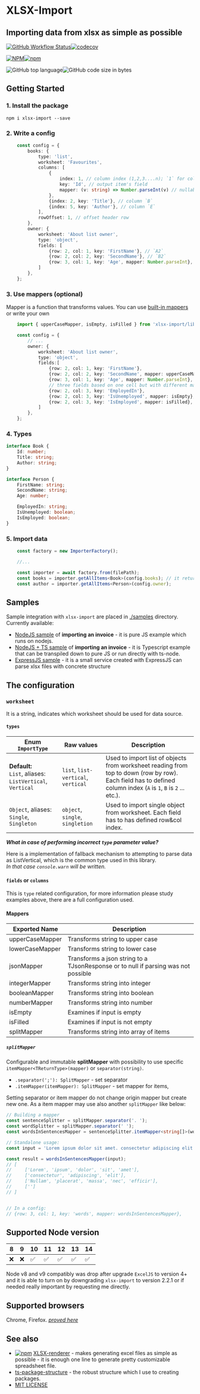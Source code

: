 # XLSX-Import
## Importing data from xlsx as simple as possible
 [![GitHub Workflow Status](https://img.shields.io/github/workflow/status/siemienik/xlsx-import/lint-build-test)](https://github.com/Siemienik/xlsx-import/actions)[![codecov](https://codecov.io/gh/Siemienik/xlsx-import/branch/master/graph/badge.svg)](https://codecov.io/gh/Siemienik/xlsx-import)

 [![NPM](https://img.shields.io/npm/l/xlsx-import)![npm](https://img.shields.io/npm/v/xlsx-import)](https://www.npmjs.com/package/xlsx-import)

 ![GitHub top language](https://img.shields.io/github/languages/top/siemienik/xlsx-import)![GitHub code size in bytes](https://img.shields.io/github/languages/code-size/siemienik/xlsx-import)

## Getting Started
### 1. Install the package

```shell script
npm i xlsx-import --save
```

### 2. Write a config

```ts
    const config = {
        books: {
            type: 'list',
            worksheet: 'Favourites',
            columns: [
                {
                    index: 1, // column index (1,2,3....n); `1` for column `A`
                    key: 'Id', // output item's field
                    mapper: (v: string) => Number.parseInt(v) // nullable, for transformating values
                },
                {index: 2, key: 'Title'}, // column `B`
                {index: 5, key: 'Author'}, // column `E`
            ],
            rowOffset: 1, // offset header row
        },
        owner: {
            worksheet: 'About list owner',
            type: 'object',
            fields: [
                {row: 2, col: 1, key: 'FirstName'}, // `A2`
                {row: 2, col: 2, key: 'SecondName'}, // `B2`
                {row: 3, col: 1, key: 'Age', mapper: Number.parseInt}, // `A3`
            ]
        },
    };
```

### 3. Use mappers (optional)

Mapper is a function that transforms values. You can use [built-in mappers](#Mappers) or write your own

```ts
    import { upperCaseMapper, isEmpty, isFilled } from 'xlsx-import/lib/mappers';

    const config = {
        // ...
        owner: {
            worksheet: 'About list owner',
            type: 'object',
            fields:[
                {row: 2, col: 1, key: 'FirstName'},
                {row: 2, col: 2, key: 'SecondName', mapper: upperCaseMapper},
                {row: 3, col: 1, key: 'Age', mapper: Number.parseInt},
                // three fields based on one cell but with different mapper
                {row: 2, col: 3, key: 'EmployedIn'},
                {row: 2, col: 3, key: 'IsUnemployed', mapper: isEmpty},
                {row: 2, col: 3, key: 'IsEmployed', mapper: isFilled},
            ]
        },
    };
```

### 4. Types

```ts
interface Book {
    Id: number;
    Title: string;
    Author: string;
}

interface Person {
    FirstName: string;
    SecondName: string;
    Age: number;

    EmployedIn: string;
    IsUnemployed: boolean;
    IsEmployed: boolean;
}
```

### 5. Import data

```ts
    const factory = new ImporterFactory();

    //...

    const importer = await factory.from(filePath);
    const books = importer.getAllItems<Book>(config.books); // it returns `Book[]`
    const author = importer.getAllItems<Person>(config.owner);

```

## Samples

Sample integration with `xlsx-import` are placed in [./samples](./samples) directory. Currently available:

* [NodeJS sample](./samples/nodejs/) of **importing an invoice** - it is pure JS example which runs on nodejs.
* [NodeJS + TS sample](./samples/nodejs-ts/) of **importing an invoice** - it is Typescript example that can be transpiled down to pure JS or run directly with ts-node.
* [ExpressJS sample](./samples/express/) - it is a small service created with ExpressJS can parse xlsx files with concrete structure

## The configuration

### `worksheet`

It is a string, indicates which worksheet should be used for data source.

#### `types`

| Enum `ImportType` | Raw values | Description
|-----|------------|-----------
| **Default:** <br/>`List`, aliases: `ListVertical`,  `Vertical`  | `list`, `list-vertical`, `vertical` | Used to import list of objects from worksheet reading from top to down (row by row). Each field has to defined column index (`A` is `1`, `B` is `2` ... etc.).
| `Object`, aliases: `Single`,  `Singleton`  | `object`, `single`, `singletion` | Used to import single object from worksheet. Each field has to has defined row&col index.

***What in case of performing incorrect `type` parameter value?***

Here is a implementation of fallback mechanism to attempting to parse data as ListVertical, which is the common type used in this library.<br/> *In that case `console.warn` will be written.*

#### `fields` or `columns`

This is `type` related configuration, for more information please study examples above, there are a full configuration used.

#### Mappers

| Exported Name | Description
|-----|-----------
|upperCaseMapper|Transforms string to upper case
|lowerCaseMapper|Transforms string to lower case
|jsonMapper|Transforms a json string to a TJsonResponse or to null if parsing was not possible
|integerMapper|Transforms string into integer
|booleanMapper|Transforms string into boolean
|numberMapper|Transforms string into number
|isEmpty|Examines if input is empty
|isFilled|Examines if input is not empty
|splitMapper|Transforms string into array of items

##### `splitMapper`

Configurable and immutable **splitMapper** with possibility to use specific `itemMapper<TReturnType>(mapper)` or `separator(string)`.

* `.separator(';'): SplitMapper` - set separator
* `.itemMapper(itemMapper): SplitMapper` - set mapper for items,

Setting separator or item mapper do not change origin mapper but create new one. As a item mapper may use also another `splitMapper` like below:

```ts
// Building a mapper
const sentenceSplitter = splitMapper.separator('. ');
const wordSplitter = splitMapper.separator(' ');
const wordsInSentencesMapper = sentenceSplitter.itemMapper<string[]>(wordSplitter);

// Standalone usage:
const input = 'Lorem ipsum dolor sit amet. consectetur adipiscing elit. Nullam placerat massa nec efficir. ';

const result = wordsInSentencesMapper(input);
// [
//     ['Lorem', 'ipsum', 'dolor', 'sit', 'amet'],
//     ['consectetur', 'adipiscing', 'elit'],
//     ['Nullam', 'placerat', 'massa', 'nec', 'efficir'],
//     ['']
// ]


// In a config:
// {row: 3, col: 1, key: 'words', mapper: wordsInSentencesMapper},

```

## Supported Node version

8 | 9 | 10 | 11 | 12 | 13 | 14
--|---|----|----|----|----|---
❌ | ❌ | ✅ | ✅ | ✅ | ✅ | ✅

Node v8 and v9 compatibly was drop after upgrade `ExcelJS` to version 4+ and it is able to turn on by downgrading `xlsx-import` to version 2.2.1 or if needed really important by requesting me directly.

## Supported browsers

Chrome, Firefox. [_proved here_](https://github.com/Siemienik/xlsx-import/pull/57)

## See also

* [![npm](https://img.shields.io/npm/v/xlsx-renderer)](https://www.npmjs.com/package/xlsx-renderer) [XLSX-renderer](https://github.com/Siemienik/xlsx-renderer) - makes generating excel files as simple as possible - it is enough one line to generate pretty customizable spreadsheet file.
* [ts-package-structure](https://github.com/Siemienik/ts-package-structure) - the robust structure which I use to creating packages.
* [MIT LICENSE](LICENSE)

